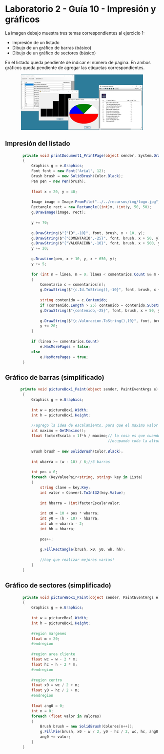 # Laboratorio 2 - Guía 10 - Impresión y gráficos

La imagen debajo muestra tres temas correspondientes al ejercicio 1:

* Impresión de un listado
* Dibujo de un gráfico de barras (básico)
* Dibujo de un gráfico de sectores (básico)

En el listado queda pendiente de indicar el número de pagina.
En ambos gráficos queda pendiente de agregar las etiquetas correspondientes.

<div align="center">
  <img src="Lab2Guia10_impresion_y_graficos/Ej1_encuestas/docs/pantallazo.jpg" style="width:400px;"/>
</div>

## Impresión del listado ##

```csharp
        private void printDocument1_PrintPage(object sender, System.Drawing.Printing.PrintPageEventArgs e)
        {
            Graphics g = e.Graphics;
            Font font = new Font("Arial", 12);
            Brush brush = new SolidBrush(Color.Black);
            Pen pen = new Pen(brush);

            float x = 20, y = 40;

            Image image = Image.FromFile("../../recursos/img/logo.jpg");
            Rectangle rect = new Rectangle((int)x, (int)y, 50, 50);
            g.DrawImage(image, rect);

            y += 70;

            g.DrawString($"{"ID",-10}", font, brush, x + 10, y);
            g.DrawString($"{"COMENTARIO",-25}", font, brush, x + 50, y);
            g.DrawString($"{"VALORACIÓN",-10}", font, brush, x + 500, y);
            y += 20;

            g.DrawLine(pen, x + 10, y, x + 650, y);
            y += 5;

            for (int n = linea, m = 0; linea < comentarios.Count && m < cantXPagina; n++, linea++, m++)
            {
                Comentario c = comentarios[n];
                g.DrawString($"{c.Id.ToString(),-10}", font, brush, x + 10, y);

                string contenido = c.Contenido;
                if (contenido.Length > 25) contenido = contenido.Substring(0, 20);
                g.DrawString($"{contenido,-25}", font, brush, x + 50, y);

                g.DrawString($"{c.Valoracion.ToString(),10}", font, brush, x + 500, y);
                y += 20;
            }

            if (linea >= comentarios.Count)
                e.HasMorePages = false;
            else
                e.HasMorePages = true;
        }
```

## Gráfico de barras (simplificado) ##

```csharp
       private void pictureBox1_Paint(object sender, PaintEventArgs e)
        {
            Graphics g = e.Graphics;

            int w = pictureBox1.Width;
            int h = pictureBox1.Height;

            //agrego la idea de escalamiento, para que el maximo valor ocupe toda la altura disponible
            int maximo = GetMaximo();
            float factorEscala = 1f*h / maximo;// la cosa es que cuando multiplique por el maximo me de 1, 
                                               //ocupando toda la altura disponible, 

            Brush brush = new SolidBrush(Color.Black);

            int wbarra = (w - 10) / 6;//6 barras

            int pos = 0;
            foreach (KeyValuePair<string, string> key in Lista)
            {
                string clave = key.Key;
                int valor = Convert.ToInt32(key.Value);

                int hbarra = (int)factorEscala*valor;

                int x0 = 10 + pos * wbarra;
                int y0 = (h - 10) - hbarra;
                int wh = wbarra - 2;
                int hh = hbarra;

                pos++;

                g.FillRectangle(brush, x0, y0, wh, hh);

                //hay que realizar mejoras varias!
            }
        }
```

## Gráfico de sectores (simplificado) ##
```csharp
        private void pictureBox1_Paint(object sender, PaintEventArgs e)
        {
            Graphics g = e.Graphics;

            int w = pictureBox1.Width;
            int h = pictureBox1.Height;

            #region margenes
            float m = 20;
            #endregion

            #region area cliente
            float wc = w - 2 * m;
            float hc = h - 2 * m;
            #endregion

            #region centro
            float x0 = wc / 2 + m;
            float y0 = hc / 2 + m;
            #endregion

            float ang0 = 0;
            int n = 0;
            foreach (float valor in Valores)
            {
                Brush brush = new SolidBrush(Colores[n++]);
                g.FillPie(brush, x0 - w / 2, y0 - hc / 2, wc, hc, ang0, valor);
                ang0 += valor;
            }
        }
```
